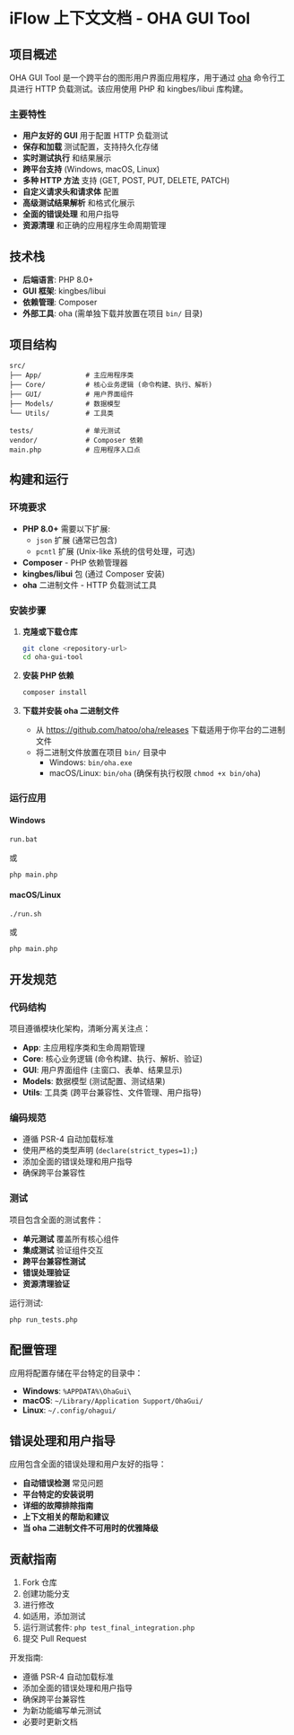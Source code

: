 # iFlow 上下文文档 - OHA GUI Tool

## 项目概述

OHA GUI Tool 是一个跨平台的图形用户界面应用程序，用于通过 [oha](https://github.com/hatoo/oha) 命令行工具进行 HTTP 负载测试。该应用使用 PHP 和 kingbes/libui 库构建。

### 主要特性

- **用户友好的 GUI** 用于配置 HTTP 负载测试
- **保存和加载** 测试配置，支持持久化存储
- **实时测试执行** 和结果展示
- **跨平台支持** (Windows, macOS, Linux)
- **多种 HTTP 方法** 支持 (GET, POST, PUT, DELETE, PATCH)
- **自定义请求头和请求体** 配置
- **高级测试结果解析** 和格式化展示
- **全面的错误处理** 和用户指导
- **资源清理** 和正确的应用程序生命周期管理

## 技术栈

- **后端语言**: PHP 8.0+
- **GUI 框架**: kingbes/libui
- **依赖管理**: Composer
- **外部工具**: oha (需单独下载并放置在项目 `bin/` 目录)

## 项目结构

```
src/
├── App/           # 主应用程序类
├── Core/          # 核心业务逻辑 (命令构建、执行、解析)
├── GUI/           # 用户界面组件
├── Models/        # 数据模型
└── Utils/         # 工具类

tests/             # 单元测试
vendor/            # Composer 依赖
main.php           # 应用程序入口点
```

## 构建和运行

### 环境要求

- **PHP 8.0+** 需要以下扩展:
  - `json` 扩展 (通常已包含)
  - `pcntl` 扩展 (Unix-like 系统的信号处理，可选)
- **Composer** - PHP 依赖管理器
- **kingbes/libui** 包 (通过 Composer 安装)
- **oha** 二进制文件 - HTTP 负载测试工具

### 安装步骤

1. **克隆或下载仓库**
   ```bash
   git clone <repository-url>
   cd oha-gui-tool
   ```

2. **安装 PHP 依赖**
   ```bash
   composer install
   ```

3. **下载并安装 oha 二进制文件**
   - 从 https://github.com/hatoo/oha/releases 下载适用于你平台的二进制文件
   - 将二进制文件放置在项目 `bin/` 目录中
     - Windows: `bin/oha.exe`
     - macOS/Linux: `bin/oha` (确保有执行权限 `chmod +x bin/oha`)

### 运行应用

#### Windows
```cmd
run.bat
```
或
```cmd
php main.php
```

#### macOS/Linux
```bash
./run.sh
```
或
```bash
php main.php
```

## 开发规范

### 代码结构

项目遵循模块化架构，清晰分离关注点：

- **App**: 主应用程序类和生命周期管理
- **Core**: 核心业务逻辑 (命令构建、执行、解析、验证)
- **GUI**: 用户界面组件 (主窗口、表单、结果显示)
- **Models**: 数据模型 (测试配置、测试结果)
- **Utils**: 工具类 (跨平台兼容性、文件管理、用户指导)

### 编码规范

- 遵循 PSR-4 自动加载标准
- 使用严格的类型声明 (`declare(strict_types=1);`)
- 添加全面的错误处理和用户指导
- 确保跨平台兼容性

### 测试

项目包含全面的测试套件：

- **单元测试** 覆盖所有核心组件
- **集成测试** 验证组件交互
- **跨平台兼容性测试**
- **错误处理验证**
- **资源清理验证**

运行测试:
```bash
php run_tests.php
```

## 配置管理

应用将配置存储在平台特定的目录中：

- **Windows**: `%APPDATA%\OhaGui\`
- **macOS**: `~/Library/Application Support/OhaGui/`
- **Linux**: `~/.config/ohagui/`

## 错误处理和用户指导

应用包含全面的错误处理和用户友好的指导：

- **自动错误检测** 常见问题
- **平台特定的安装说明**
- **详细的故障排除指南**
- **上下文相关的帮助和建议**
- **当 oha 二进制文件不可用时的优雅降级**

## 贡献指南

1. Fork 仓库
2. 创建功能分支
3. 进行修改
4. 如适用，添加测试
5. 运行测试套件: `php test_final_integration.php`
6. 提交 Pull Request

开发指南:

- 遵循 PSR-4 自动加载标准
- 添加全面的错误处理和用户指导
- 确保跨平台兼容性
- 为新功能编写单元测试
- 必要时更新文档